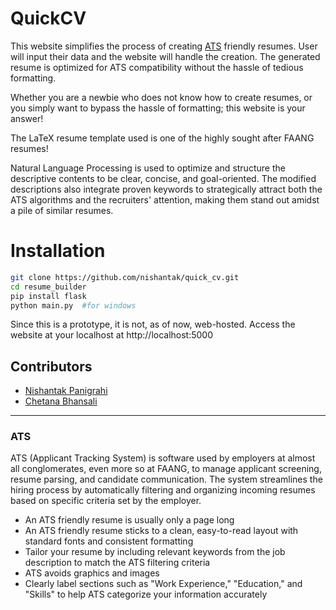 # **QuickCV**
This website simplifies the process of creating [ATS](#ats) friendly resumes. User will input their data and the website will handle the creation. The generated resume is optimized for ATS compatibility without the hassle of tedious formatting.

Whether you are a newbie who does not know how to create resumes, or you simply want to bypass the hassle of formatting; this website is your answer!

The LaTeX resume template used is one of the highly sought after FAANG resumes!

Natural Language Processing is used to optimize and structure the descriptive contents to be clear, concise, and goal-oriented. The modified descriptions also integrate proven keywords to strategically attract both the ATS algorithms and the recruiters' attention, making them stand out amidst a pile of similar resumes. 


# Installation

```bash
git clone https://github.com/nishantak/quick_cv.git
cd resume_builder
pip install flask
python main.py  #for windows 
```

Since this is a prototype, it is not, as of now, web-hosted. Access the website at your localhost at http://localhost:5000

## Contributors 
- [Nishantak Panigrahi](https://github.com/nishantak)
- [Chetana Bhansali](https://github.com/Chetanabhansali)

---

### ATS

ATS (Applicant Tracking System) is software used by employers at almost all conglomerates, even more so at FAANG, to manage applicant screening, resume parsing, and candidate communication. The system streamlines the hiring process by automatically filtering and organizing incoming resumes based on specific criteria set by the employer.

- An ATS friendly resume is usually only a page long
- An ATS friendly resume sticks to a clean, easy-to-read layout with standard fonts and consistent formatting
- Tailor your resume by including relevant keywords from the job description to match the ATS filtering criteria
- ATS avoids graphics and images
- Clearly label sections such as "Work Experience," "Education," and "Skills" to help ATS categorize your information accurately

